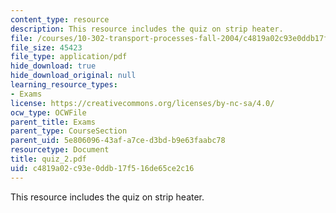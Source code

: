 ```yaml
---
content_type: resource
description: This resource includes the quiz on strip heater.
file: /courses/10-302-transport-processes-fall-2004/c4819a02c93e0ddb17f516de65ce2c16_quiz_2.pdf
file_size: 45423
file_type: application/pdf
hide_download: true
hide_download_original: null
learning_resource_types:
- Exams
license: https://creativecommons.org/licenses/by-nc-sa/4.0/
ocw_type: OCWFile
parent_title: Exams
parent_type: CourseSection
parent_uid: 5e806096-43af-a7ce-d3bd-b9e63faabc78
resourcetype: Document
title: quiz_2.pdf
uid: c4819a02-c93e-0ddb-17f5-16de65ce2c16
---
```

This resource includes the quiz on strip heater.